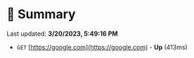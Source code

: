 # 📖 Summary
Last updated: **3/20/2023, 5:49:16 PM**

- `GET` [https://google.com](https://google.com) - **Up** (413ms)
